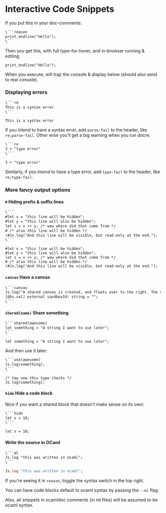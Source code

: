 # Interactive Code Snippets

If you put this in your doc-comments:

```txt
\```reason
print_endline("Hello");
\```
```

Then you get this, with full type-for-hover, and in-browser running & editing.

```reason
print_endline("Hello");
```

When you execute, will trap the console & display below (should also send to real console).

### Displaying errors

```txt
\```re
This is a syntax error
\```
```

```re;parse-fail
This is a syntax error
```

If you *intend* to have a syntax error, add `parse-fail` to the header, like `re;parse-fail`. Other wise you'll get a big warning when you run docre.

```txt
\```re
3 + "type error"
\```
```

```re;type-fail
3 + "type error"
```

Similarly, if you *intend* to have a type error, add `type-fail` to the header, like `re;type-fail`.

### More fancy output options

#### `#` Hiding prefix & suffix lines

```txt
\```
#let x = "this line will be hidden";
#let y = "this line will also be hidden";
let z = x ++ y; /* wow where did that come from */
# /* also this line will be hidden */
!#Js.log("And this line will be visible, but read-only at the end.");
\```
```

```re
#let x = "this line will be hidden";
#let y = "this line will also be hidden";
let z = x ++ y; /* wow where did that come from */
# /* also this line will be hidden */
!#Js.log("And this line will be visible, but read-only at the end.");
```


#### `canvas` Have a canvas

```txt
\```canvas
Js.log("A shared canvas is created, and floats over to the right. The canvasId is available as 'sandboxId'.");
[@bs.val] external sandboxId: string = "";
\```
```

#### `shared(name)` Share something

```txt
\```shared(awesome)
let something = "A string I want to use later";
\```
```

```shared(awesome)
let something = "A string I want to use later";
```

And then use it later:

```txt
\```use(awesome)
Js.log(something);
\```
```

```use(awesome)
/* Yay now this type checks */
Js.log(something);
```

#### `hide` Hide a code block
Nice if you want a shared block that doesn't make sense on its own:

```txt
\```hide
let x = 10;
\```
```

```hide
let x = 10;
```

#### Write the source in OCaml

```txt
\```ml
Js.log "this was written in ocaml";
\```
```

```ml
Js.log "this was written in ocaml";
```

If you're seeing it in `reason`, toggle the syntax switch in the top right.

You can have code blocks default to ocaml syntax by passing the `--ml` flag.

Also, all snippets in ocamldoc comments (in ml files) will be assumed to be ocaml syntax.


